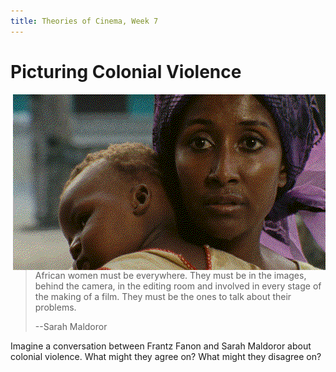 ```yaml
---
title: Theories of Cinema, Week 7
---
```

# Picturing Colonial Violence

<img src="/sambizanga.png" alt="A woman cradles her baby in this still from Sambizanga." style="float:right" >

> African women must be everywhere. They must be in the images, behind the camera, in the editing room and involved in every stage of the making of a film. They must be the ones to talk about their problems.
>
> --Sarah Maldoror

Imagine a conversation between Frantz Fanon and Sarah Maldoror about colonial violence. What might they agree on? What might they disagree on?